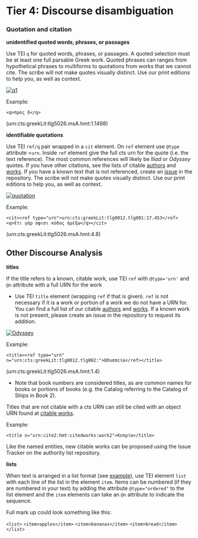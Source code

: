 # Tier 4: Discourse disambiguation

### Quotation and citation

**unidentified quoted words, phrases, or passages**

Use TEI `q` for quoted words, phrases, or passages. A quoted selection must be at least one full parsable Greek work. Quoted phrases can ranges from hypothetical phrases to multiforms to quotations from works that we cannot cite. The scribe will not make quotes visually distinct. Use our print editions to help you, as well as context.

[![q1][q1]][400]

Example:

`<q>πρὸς ὃ</q>`

(urn:cts:greekLit:tlg5026.msA.hmt:1.1498)

[q1]: http://www.homermultitext.org/iipsrv?OBJ=IIP,1.0&FIF=/project/homer/pyramidal/VenA/VA024RN-0025.tif&RGN=0.709,0.154,0.04,0.0188&WID=8000&CVT=JPEG

[400]: http://www.homermultitext.org/hmt-digital/images?request=GetIIPMooViewer&urn=urn:cite:hmt:vaimg.VA024RN-0025@0.709,0.154,0.04,0.0188

**identifiable quotations**

Use TEI `ref/q` pair wrapped in a `cit` element.  On `ref` element use `@type` attribute =`urn`. Inside `ref` element give the full cts urn for the quote (i.e. the text reference). The most common references will likely be *Iliad* or *Odyssey* quotes. If you have other citations, see the lists of citable [authors](https://github.com/chs-tg/greekLit/blob/master/collections/greekLit-groups.csv) and [works](https://github.com/chs-tg/greekLit/blob/master/collections/greekLit-works.csv). If you have a known text that is not referenced, create an [issue](https://github.com/chs-tg/greekLit/issues) in the repository. The scribe will not make quotes visually distinct. Use our print editions to help you, as well as context.

[![quotation][quot]][111]

Example:

`<cit><ref type="urn">urn:cts:greekLit:tlg0012.tlg001:17.453</ref><q>ἔτι γάρ σφισι κῦδος ὀρέξω</q></cit>`

(urn:cts:greekLit:tlg5026.msA.hmt:4.8)

[quot]: http://www.homermultitext.org/iipsrv?OBJ=IIP,1.0&FIF=/project/homer/pyramidal/VenA/VA051RN-0052.tif&RGN=0.5696,0.5064,0.1552,0.0195&WID=8000&CVT=JPEG

[111]:  http://www.homermultitext.org/hmt-digital/images?request=GetIIPMooViewer&urn=urn:cite:hmt:vaimg.VA051RN-0052@0.5696,0.5064,0.1552,0.0195


## Other Discourse Analysis ##

**titles**

If the title refers to a known, citable work, use TEI `ref` with `@type='urn'` and `@n` attribute with a full URN for the work
- Use TEI `title` element (wrapping `ref` if that is given). `ref` is not necessary if it is a work or portion of a work we do not have a URN for. You can find a full list of our citable [authors](https://github.com/chs-tg/greekLit/blob/master/collections/greekLit-groups.csv) and [works](https://github.com/chs-tg/greekLit/blob/master/collections/greekLit-works.csv). If a known work is not present, please create an issue in the repository to request its addition.

[![Odyssey][Odyssey]][600]

Example:

`<title><ref type="urn" n="urn:cts:greekLit:tlg0012.tlg002:">Οδυσσεία</ref></title>`

(urn:cts:greekLit:tlg5026.msA.hmt:1.4)

- Note that book numbers are considered titles, as are common names for books or portions of books (e.g. the Catalog referring to the Catalog of Ships in Book 2).

[Odyssey]: http://www.homermultitext.org/iipsrv?OBJ=IIP,1.0&FIF=/project/homer/pyramidal/VenA/VA012RN-0013.tif&RGN=0.6086,0.2072,0.037,0.0203&WID=9000&CVT=JPEG

[600]: http://www.homermultitext.org/hmt-digital/images?request=GetIIPMooViewer&urn=urn:cite:hmt:vaimg.VA012RN-0013@0.6086,0.2072,0.037,0.0203

Titles that are not citable with a cts URN can still be cited with an object URN found at [citable works](https://github.com/homermultitext/hmt-authlists/blob/master/data/citedworks.csv).

Example:

`<title n="urn:cite2:hmt:citedworks:work2">Κυπρία</title>`

Like the named entities, new citable works can be proposed using the Issue Tracker on the authority list repository.

**lists**

When text is arranged in a list format (see [example](http://www.homermultitext.org/hmt-digital/images?request=GetIIPMooViewer&urn=urn:cite:hmt:vaimg.VA102VN-0605@0.168,0.1306,0.25,0.1779)), use TEI element `list` with each line of the list in the element `item`. Items can be numbered (if they are numbered in your text) by adding the attribute `@type="ordered"` to the list element and the `item` elements can take an `@n` attribute to indicate the sequence.

Full mark up could look something like this:

`<list>`
`<item>apples</item>`
`<item>bananas</item>`
`<item>bread</item>`
`</list>`
